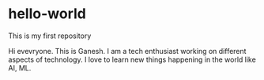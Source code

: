 # hello-world
This is my first repository

Hi evevryone. This is Ganesh. I am a tech enthusiast working on different aspects of technology.
I love to learn new things happening in the world like AI, ML.
